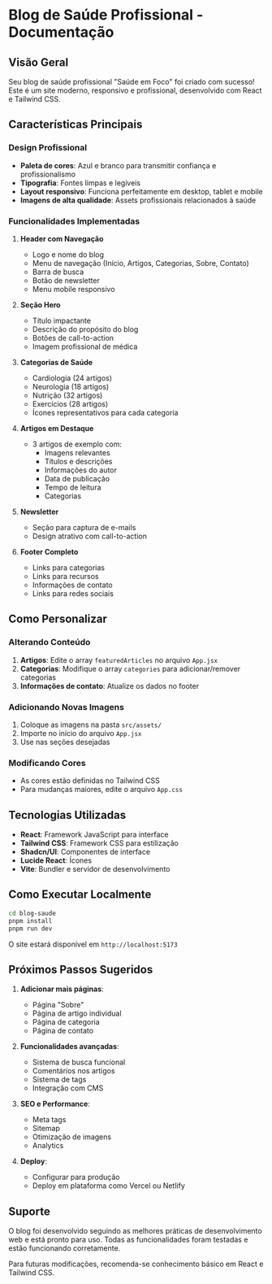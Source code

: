 # Blog de Saúde Profissional - Documentação

## Visão Geral

Seu blog de saúde profissional "Saúde em Foco" foi criado com sucesso! Este é um site moderno, responsivo e profissional, desenvolvido com React e Tailwind CSS.

## Características Principais

### Design Profissional
- **Paleta de cores**: Azul e branco para transmitir confiança e profissionalismo
- **Tipografia**: Fontes limpas e legíveis
- **Layout responsivo**: Funciona perfeitamente em desktop, tablet e mobile
- **Imagens de alta qualidade**: Assets profissionais relacionados à saúde

### Funcionalidades Implementadas

1. **Header com Navegação**
   - Logo e nome do blog
   - Menu de navegação (Início, Artigos, Categorias, Sobre, Contato)
   - Barra de busca
   - Botão de newsletter
   - Menu mobile responsivo

2. **Seção Hero**
   - Título impactante
   - Descrição do propósito do blog
   - Botões de call-to-action
   - Imagem profissional de médica

3. **Categorias de Saúde**
   - Cardiologia (24 artigos)
   - Neurologia (18 artigos)
   - Nutrição (32 artigos)
   - Exercícios (28 artigos)
   - Ícones representativos para cada categoria

4. **Artigos em Destaque**
   - 3 artigos de exemplo com:
     - Imagens relevantes
     - Títulos e descrições
     - Informações do autor
     - Data de publicação
     - Tempo de leitura
     - Categorias

5. **Newsletter**
   - Seção para captura de e-mails
   - Design atrativo com call-to-action

6. **Footer Completo**
   - Links para categorias
   - Links para recursos
   - Informações de contato
   - Links para redes sociais

## Como Personalizar

### Alterando Conteúdo
1. **Artigos**: Edite o array `featuredArticles` no arquivo `App.jsx`
2. **Categorias**: Modifique o array `categories` para adicionar/remover categorias
3. **Informações de contato**: Atualize os dados no footer

### Adicionando Novas Imagens
1. Coloque as imagens na pasta `src/assets/`
2. Importe no início do arquivo `App.jsx`
3. Use nas seções desejadas

### Modificando Cores
- As cores estão definidas no Tailwind CSS
- Para mudanças maiores, edite o arquivo `App.css`

## Tecnologias Utilizadas

- **React**: Framework JavaScript para interface
- **Tailwind CSS**: Framework CSS para estilização
- **Shadcn/UI**: Componentes de interface
- **Lucide React**: Ícones
- **Vite**: Bundler e servidor de desenvolvimento

## Como Executar Localmente

```bash
cd blog-saude
pnpm install
pnpm run dev
```

O site estará disponível em `http://localhost:5173`

## Próximos Passos Sugeridos

1. **Adicionar mais páginas**:
   - Página "Sobre"
   - Página de artigo individual
   - Página de categoria
   - Página de contato

2. **Funcionalidades avançadas**:
   - Sistema de busca funcional
   - Comentários nos artigos
   - Sistema de tags
   - Integração com CMS

3. **SEO e Performance**:
   - Meta tags
   - Sitemap
   - Otimização de imagens
   - Analytics

4. **Deploy**:
   - Configurar para produção
   - Deploy em plataforma como Vercel ou Netlify

## Suporte

O blog foi desenvolvido seguindo as melhores práticas de desenvolvimento web e está pronto para uso. Todas as funcionalidades foram testadas e estão funcionando corretamente.

Para futuras modificações, recomenda-se conhecimento básico em React e Tailwind CSS.

